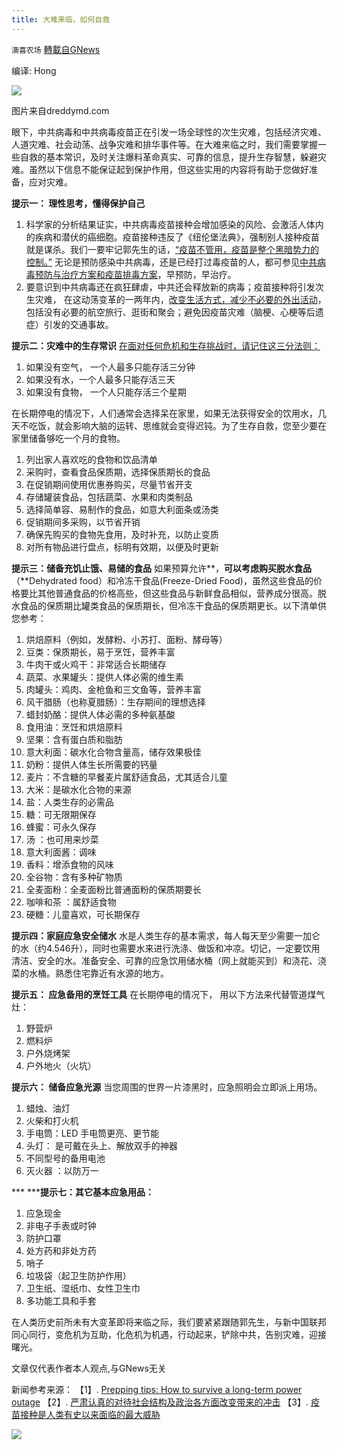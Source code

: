 ```yaml
---
title: 大难来临，如何自救
---
```

`澳喜农场` [轉載自GNews](https://gnews.org/zh-hans/1603614/)

编译: Hong

![](https://assets.gnews.org/wp-content/uploads/2021/10/Picture1-6.jpg)

图片来自dreddymd.com

眼下，中共病毒和中共病毒疫苗正在引发一场全球性的次生灾难，包括经济灾难、人道灾难、社会动荡、战争灾难和排华事件等。在大难来临之时，我们需要掌握一些自救的基本常识，及时关注爆料革命真实、可靠的信息，提升生存智慧，躲避灾难。虽然以下信息不能保证起到保护作用，但这些实用的内容将有助于您做好准备，应对灾难。

**提示一： 理性思考，懂得保护自己**

1. 科学家的分析结果证实，中共病毒疫苗接种会增加感染的风险、会激活人体内的疾病和潜伏的癌细胞。疫苗接种违反了《纽伦堡法典》，强制别人接种疫苗就是谋杀。我们一要牢记郭先生的话，[“疫苗不管用，疫苗是整个黑暗势力的控制。”](https://gettr.com/post/pbyrd6a60e)  无论是预防感染中共病毒，还是已经打过毒疫苗的人，都可参见[中共病毒预防与治疗方案和疫苗排毒方案](https://assets.gnews.org/wp-content/uploads/2021/10/%E4%B8%AD%E5%85%B1%E7%97%85%E6%AF%92%E9%A2%84%E9%98%B2%E4%B8%8E%E6%B2%BB%E7%96%97%E6%96%B9%E6%A1%88%E5%92%8C%E7%96%AB%E8%8B%97%E6%8E%92%E6%AF%92%E6%96%B9%E6%A1%88.pdf)，早预防，早治疗。
2. 要意识到中共病毒还在疯狂肆虐，中共还会释放新的病毒；疫苗接种将引发次生灾难， 在这动荡变革的一两年内，[改变生活方式，减少不必要的外出活动](https://gettr.com/post/pcdzhtec4f)，包括没有必要的航空旅行、逛街和聚会；避免因疫苗灾难（脑梗、心梗等后遗症）引发的交通事故。


**提示二：灾难中的生存常识** 
[在面对任何危机和生存挑战时，请记住这三分法则：](https://dreddymd.com/2021/02/14/prepping-tips-how-to-survive-a-long-term-power-outage/)

1. 如果没有空气， 一个人最多只能存活三分钟
2. 如果没有水，一个人最多只能存活三天
3. 如果没有食物， 一个人只能存活三个星期


在长期停电的情况下，人们通常会选择呆在家里，如果无法获得安全的饮用水，几天不吃饭，就会影响大脑的运转、思维就会变得迟钝。为了生存自救，您至少要在家里储备够吃一个月的食物。

1. 列出家人喜欢吃的食物和饮品清单
2. 采购时，查看食品保质期，选择保质期长的食品
3. 在促销期间使用优惠券购买，尽量节省开支
4. 存储罐装食品，包括蔬菜、水果和肉类制品
5. 选择简单容、易制作的食品，如意大利面条或汤类
6. 促销期间多采购，以节省开销
7. 确保先购买的食物先食用，及时补充，以防止变质
8. 对所有物品进行盘点，标明有效期，以便及时更新


**提示三：储备充饥止饿、易储的食品** 
如果预算允许**，**可以考虑购买脱水食品**（**Dehydrated food）和冷冻干食品(Freeze-Dried Food)，虽然这些食品的价格要比其他普通食品的价格高些，但这些食品与新鲜食品相似，营养成分很高。脱水食品的保质期比罐类食品的保质期长，但冷冻干食品的保质期更长。以下清单供您参考：

1. 烘焙原料（例如，发酵粉、小苏打、面粉、酵母等）
2. 豆类：保质期长，易于烹饪，营养丰富
3. 牛肉干或火鸡干：非常适合长期储存
4. 蔬菜、水果罐头：提供人体必需的维生素
5. 肉罐头：鸡肉、金枪鱼和三文鱼等，营养丰富
6. 风干腊肠（也称夏腊肠）：生存期间的理想选择
7. 蜡封奶酪：提供人体必需的多种氨基酸
8. 食用油：烹饪和烘焙原料
9. 坚果：含有蛋白质和脂肪
10. 意大利面：碳水化合物含量高，储存效果极佳
11. 奶粉：提供人体生长所需要的钙量
12. 麦片：不含糖的早餐麦片属舒适食品，尤其适合儿童
13. 大米：是碳水化合物的来源
14. 盐：人类生存的必需品
15. 糖：可无限期保存
16. 蜂蜜：可永久保存
17. 汤 ：也可用来炒菜
18. 意大利面酱：调味
19. 香料：增添食物的风味
20. 全谷物：含有多种矿物质
21. 全麦面粉：全麦面粉比普通面粉的保质期要长
22. 咖啡和茶 ：属舒适食物
23. 硬糖：儿童喜欢，可长期保存


**提示四：家庭应急安全储水** 
水是人类生存的基本需求，每人每天至少需要一加仑的水（约4.546升），同时也需要水来进行洗涤、做饭和冲凉。切记，一定要饮用清洁、安全的水。准备安全、可靠的应急饮用储水桶（网上就能买到）和浇花、浇菜的水桶。熟悉住宅靠近有水源的地方。

**提示五： 应急备用的烹饪工具** 
在长期停电的情况下， 用以下方法来代替管道煤气灶：

1. 野营炉
2. 燃料炉
3. 户外烧烤架
4. 户外地火（火坑）


**提示六：  储备应急光源** 
当您周围的世界一片漆黑时，应急照明会立即派上用场。

1. 蜡烛、油灯
2. 火柴和打火机
3. 手电筒：LED 手电筒更亮、更节能
4. 头灯： 是可戴在头上、解放双手的神器
5. 不同型号的备用电池
6. 灭火器 ：以防万一


*** *****提示七：其它基本应急用品：**

1. 应急现金
2. 非电子手表或时钟
3. 防护口罩
4. 处方药和非处方药
5. 哨子
6. 垃圾袋（起卫生防护作用）
7. 卫生纸、湿纸巾、女性卫生巾
8. 多功能工具和手套


在人类历史前所未有大变革即将来临之际，我们要紧紧跟随郭先生，与新中国联邦同心同行，变危机为互助，化危机为机遇，行动起来，铲除中共，告别灾难，迎接曙光。

文章仅代表作者本人观点,与GNews无关

新闻参考来源： 
【1】. [Prepping tips: How to survive a long-term power outage](https://dreddymd.com/2021/02/14/prepping-tips-how-to-survive-a-long-term-power-outage/) 
【2】. [严肃认真的对待社会结构及政治各方面改变带来的冲击](https://gettr.com/post/pcdzhtec4f)
【3】. [疫苗接种是人类有史以来面临的最大威胁](https://gnews.org/zh-hans/1562671/)

![](https://assets.gnews.org/wp-content/uploads/2021/10/澳喜图标2-1.jpg)
